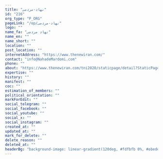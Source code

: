 ```yaml
---
title: "نهاد-مردمی"
id: "216"
org_type: "P_ORG"
pageLink: "/op/نهاد-مردمی"
logo: ""
name_fa: "نهاد مردمی"
name_en: ""
name_short: ""
location: ""
post_location: ""
internetAddress: "https://www.thenewiran.com/"
contact: "info@NahadeMardomi.com"
phone: ""
about: "https://www.thenewiran.com/tni2020/staticpage/detail?StaticPageName=Aboutus"
expertise: ""
history: ""
manifest: ""
coc: ""
estimation_of_members: ""
political_orientation: ""
markForEdit: ""
social_telegram: ""
social_facebook: ""
social_youtube: ""
social_x: ""
social_instagram: ""
created_at: ""
updated_at: ""
mark_for_delete: ""
delete_reason: ""
deleted_at: ""
headerBg: "background-image: linear-gradient(120deg, #fdfbfb 0%, #ebedee 100%);"
---
```

